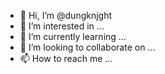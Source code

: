 - 👋 Hi, I’m @dungknjght
- 👀 I’m interested in ...
- 🌱 I’m currently learning ...
- 💞️ I’m looking to collaborate on ...
- 📫 How to reach me ...

<!---
dungknjght/dungknjght is a ✨ special ✨ repository because its `README.md` (this file) appears on your GitHub profile.
You can click the Preview link to take a look at your changes.
--->
